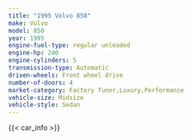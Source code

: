 ```yaml
---
title: "1995 Volvo 850"
make: Volvo
model: 850
year: 1995
engine-fuel-type: regular unleaded
engine-hp: 240
engine-cylinders: 5
transmission-type: Automatic
driven-wheels: Front wheel drive
number-of-doors: 4
market-category: Factory Tuner,Luxury,Performance
vehicle-size: Midsize
vehicle-style: Sedan
---
```


{{< car_info >}}
